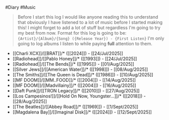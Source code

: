 #Diary #Music 
> Before I start this log I would like anyone reading this to understand that obviously I have listened to a lot of music before I started making this! I might forget to add a lot of stuff but regardless I'm going to try my best from now.
> Format for this log is going to be: `{Artist}/{Album}/{Song} ({Release Year}) - {First Listen}`
> I'm only going to log albums I listen to while paying **full** attention to them.

- [[Charli XCX]]/[[BRAT]]/* ([[2024]]) - [[24/Jul/2025]]
- [[Radiohead]]/[[Pablo Honey]]/* ([[1993]]) - [[24/Jul/2025]]
- [[Radiohead]]/[[The Bends]]/* ([[1995]]) - [[01/Aug/2025]]
- [[Silver Jews]]/[[American Water]]/* ([[1998]]) - [[08/Aug/2025]]
- [[The Smiths]]/[[The Queen is Dead]]/* ([[1986]]) - [[10/Aug/2025]]
- [[MF DOOM]]/[[MM..FOOD]]/* ([[2004]]) - [[14/Aug/2025]]
- [[MF DOOM]]/[[Madvillainy]]/* ([[2004]]) - [[16/Aug/2025]]
- [[Daft Punk]]/[[TRON Legacy]]/* ([[2010]]) - [[27/Aug/2025]]
- [[Los Campesinos!]]/[[Hold On Now, Youngster...]]/* ([[2018]]) - [[28/Aug/2025]]
- [[The Beatles]]/[[Abbey Road]]/* ([[1969]]) - [[1/Sept/2025]]
- [[Magdalena Bay]]/[[Imaginal Disk]]/* ([[2024]]) - [[12/Sept/2025]]